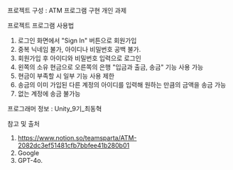 프로젝트 구성
: ATM 프로그램 구현 개인 과제

프로젝트 프로그램 사용법
1. 로그인 화면에서 "Sign In" 버튼으로 회원가입
2. 중복 닉네임 불가, 아이디나 비밀번호 공백 불가.
3. 회원가입 후 아이디와 비밀번호 입력으로 로그인
4. 왼쪽의 소유 현금으로 오른쪽의 은행 "입금과 출금, 송금" 기능 사용 가능
5. 현금이 부족할 시 일부 기능 사용 제한
6. 송금의 이미 가입된 다른 계정의 아이디를 입력해 원하는 만큼의 금액을 송금 가능
7. 없는 계정에 송금 불가능
    
프로그래머 정보
: Unity_9기_최동혁

참고 및 출처
1. https://www.notion.so/teamsparta/ATM-2082dc3ef51481cfb7bbfee41b280b01
2. Google
3. GPT-4o.

